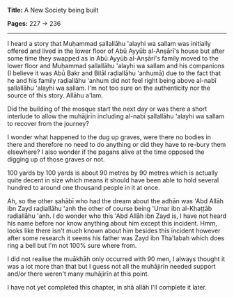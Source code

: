 **Title:** A New Society being built

**Pages:** 227 -> 236

---

I heard a story that Muḥammad ṣallallāhu 'alayhi wa sallam was initially offered and lived in the lower floor of Abū Ayyūb al-Anṣārī's house but after some time they swapped as in Abū Ayyūb al-Anṣārī's family moved to the lower floor and Muḥammad ṣallallāhu 'alayhi wa sallam and his companions (I believe it was Abū Bakr and Bilāl raḍiallāhu 'anhumā) due to the fact that he and his family raḍiallāhu 'anhum did not feel right being above al-nabī ṣallallāhu 'alayhi wa sallam. I'm not too sure on the authenticity nor the source of this story. Allāhu a'lam.

Did the building of the mosque start the next day or was there a short interlude to allow the muhājirīn including al-nabī ṣallallāhu 'alayhi wa sallam to recover from the journey?

I wonder what happened to the dug up graves, were there no bodies in there and therefore no need to do anything or did they have to re-bury them elsewhere? I also wonder if the pagans alive at the time opposed the digging up of those graves or not.

100 yards by 100 yards is about 90 metres by 90 metres which is actually quite decent in size which means it should have been able to hold several hundred to around one thousand people in it at once.

Ah, so the other ṣahābī who had the dream about the adhān was 'Abd Allāh ibn Zayd raḍiallāhu 'anh the other of course being 'Umar ibn al-Khaṭṭāb raḍiallāhu 'anh. I do wonder who this 'Abd Allāh ibn Zayd is, I have not heard his name before nor know anything about him except this incident. Hmm, looks like there isn't much known about him besides this incident however after some research it seems his father was Zayd ibn Tha'labah which does ring a bell but I'm not 100% sure where from.

I did not realise the muākhāh only occurred with 90 men, I always thought it was a lot more than that but I guess not all the muhājirīn needed support and/or there weren't many muhājirīn at this point.

I have not yet completed this chapter, in shā allāh I'll complete it later.
